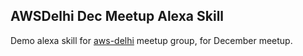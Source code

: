 ## AWSDelhi Dec Meetup Alexa Skill

Demo alexa skill for [aws-delhi](https://www.meetup.com/AmazonAWS-Delhi) meetup group, for December meetup.